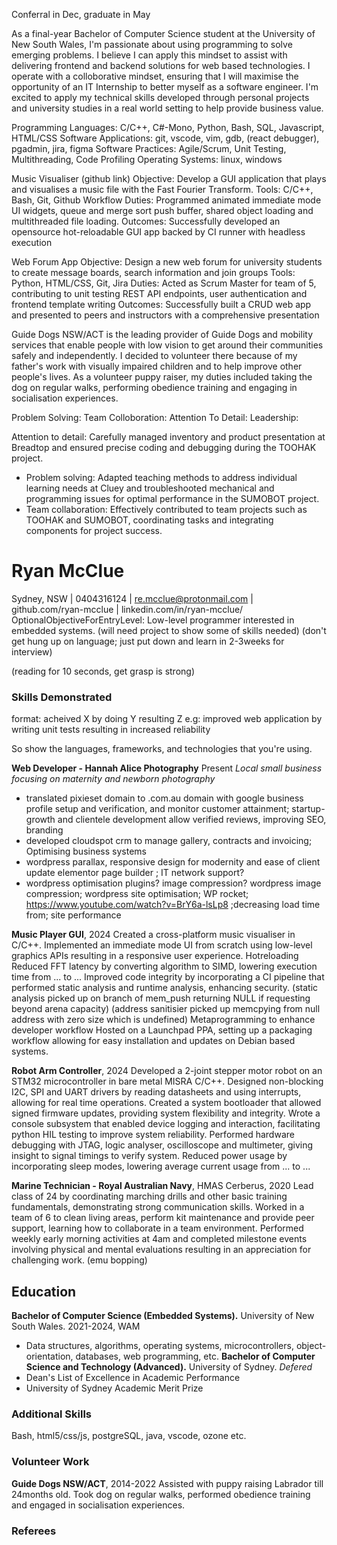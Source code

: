 <!-- SPDX-License-Identifier: zlib-acknowledgement -->

Conferral in Dec, graduate in May

As a final-year Bachelor of Computer Science student at the University of New South Wales, 
I'm passionate about using programming to solve emerging problems.
I believe I can apply this mindset to assist with delivering frontend and backend solutions for web based technologies.
I operate with a colloborative mindset, ensuring that I will maximise the opportunity of an IT Internship to better myself as a software engineer.
I'm excited to apply my technical skills developed through personal projects and university studies in a
real world setting to help provide business value.

Programming Languages: C/C++, C#-Mono, Python, Bash, SQL, Javascript, HTML/CSS
Software Applications: git, vscode, vim, gdb, (react debugger), pgadmin, jira, figma
Software Practices: Agile/Scrum, Unit Testing, Multithreading, Code Profiling
Operating Systems: linux, windows

Music Visualiser (github link)
Objective: Develop a GUI application that plays and visualises a music file with the Fast Fourier Transform.
Tools: C/C++, Bash, Git, Github Workflow
Duties: Programmed animated immediate mode UI widgets, queue and merge sort push buffer, shared object loading and multithreaded file loading.
Outcomes: Successfully developed an opensource hot-reloadable GUI app backed by CI runner with headless execution

Web Forum App
Objective: Design a new web forum for university students to create message boards, search information and join groups
Tools: Python, HTML/CSS, Git, Jira
Duties: Acted as Scrum Master for team of 5, contributing to unit testing REST API endpoints, user authentication and frontend template writing
Outcomes: Successfully built a CRUD web app and presented to peers and instructors with a comprehensive presentation


Guide Dogs NSW/ACT is the leading provider of Guide Dogs and mobility services that enable people with low vision to get around their communities safely and independently.
I decided to volunteer there because of my father's work with visually impaired children and to help improve other people's lives.
As a volunteer puppy raiser, my duties included taking the dog on regular walks, performing obedience training and engaging in socialisation experiences.

Problem Solving:
Team Colloboration:
Attention To Detail:
Leadership:

Attention to detail: Carefully managed inventory and product presentation at Breadtop and ensured precise coding
and debugging during the TOOHAK project.
- Problem solving: Adapted teaching methods to address individual learning needs at Cluey and troubleshooted
mechanical and programming issues for optimal performance in the SUMOBOT project.
- Team collaboration: Effectively contributed to team projects such as TOOHAK and SUMOBOT, coordinating tasks
and integrating components for project success.


# Ryan McClue
Sydney, NSW | 0404316124 | re.mcclue@protonmail.com | github.com/ryan-mcclue | linkedin.com/in/ryan-mcclue/
OptionalObjectiveForEntryLevel: Low-level programmer interested in embedded systems. 
(will need project to show some of skills needed)
(don't get hung up on language; just put down and learn in 2-3weeks for interview)

(reading for 10 seconds, get grasp is strong)
### Skills Demonstrated 
format: acheived X by doing Y resulting Z
e.g: improved web application by writing unit tests resulting in increased reliability

So show the languages, frameworks, and technologies that you're using. 

**Web Developer - Hannah Alice Photography** Present
*Local small business focusing on maternity and newborn photography*
- translated pixieset domain to .com.au domain with google business profile setup and verification, 
  and monitor customer attainment; startup-growth and clientele development
  allow verified reviews, improving SEO, branding
- developed cloudspot crm to manage gallery, contracts and invoicing; Optimising business systems
- wordpress parallax, responsive design for modernity and ease of client update elementor page builder
   ; IT network support?
- wordpress optimisation plugins? image compression?
  wordpress image compression; 
  wordpress site optimisation; WP rocket; https://www.youtube.com/watch?v=BrY6a-lsLp8
  ;decreasing load time from; site performance 

**Music Player GUI**, 2024
Created a cross-platform music visualiser in C/C++.
Implemented an immediate mode UI from scratch using low-level graphics APIs resulting in a responsive user experience.
Hotreloading
Reduced FFT latency by converting algorithm to SIMD, lowering execution time from ... to ...
Improved code integrity by incorporating a CI pipeline that performed static analysis and runtime analysis, enhancing security.
(static analysis picked up on branch of mem_push returning NULL if requesting beyond arena capacity)
(address sanitisier picked up memcpying from null address with zero size which is undefined)
Metaprogramming to enhance developer workflow
Hosted on a Launchpad PPA, setting up a packaging workflow allowing for easy installation and updates on Debian based systems.

**Robot Arm Controller**, 2024
Developed a 2-joint stepper motor robot on an STM32 microcontroller in bare metal MISRA C/C++.
Designed non-blocking I2C, SPI and UART drivers by reading datasheets and using interrupts, allowing for real time operations.
Created a system bootloader that allowed signed firmware updates, providing system flexibility and integrity.
Wrote a console subsystem that enabled device logging and interaction, facilitating python HIL testing to improve system reliability.
Performed hardware debugging with JTAG, logic analyser, oscilloscope and multimeter, giving insight to signal timings to verify system.
Reduced power usage by incorporating sleep modes, lowering average current usage from ... to ...

**Marine Technician - Royal Australian Navy**, HMAS Cerberus, 2020
Lead class of 24 by coordinating marching drills and other basic training fundamentals,
demonstrating strong communication skills.
Worked in a team of 6 to clean living areas, perform kit maintenance and provide peer support, 
learning how to collaborate in a team environment.
Performed weekly early morning activities at 4am and completed milestone events
involving physical and mental evaluations resulting in an appreciation for challenging work.
(emu bopping)

## Education
**Bachelor of Computer Science (Embedded Systems).** University of New South Wales. 2021-2024, WAM
- Data structures, algorithms, operating systems, microcontrollers, object-orientation, databases, web programming, etc.
**Bachelor of Computer Science and Technology (Advanced).** University of Sydney. *Defered*
- Dean's List of Excellence in Academic Performance
- University of Sydney Academic Merit Prize

<!-- TODO(Ryan): Mention specific technologies as appropriate to job application -->
### Additional Skills
Bash, html5/css/js, postgreSQL, java, vscode, ozone etc. 

### Volunteer Work
**Guide Dogs NSW/ACT**, 2014-2022
Assisted with puppy raising Labrador till 24months old. 
Took dog on regular walks, performed obedience training and engaged in socialisation experiences.

### Referees
